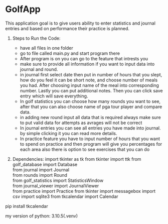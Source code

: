 # GolfApp
This application goal is to give users ability to enter statistics and journal entries and based on performance their practice is planned.

1. Steps to Run the Code:
   - have all files in one folder
   - go to file called main.py and start program there
   - After program is on you can go to the feature that intrests you
   - make sure to provide all information if you want to input data into journal and round.
   - in journal first select date then put in number of hours that you slept, how do you feel it can be short note, and choose number of meals you had. After choosing input name of the meal into corresponding number. Lastly you can put additional notes. Then you can click save entry which will save everything.
   - In golf statistics you can choose how many rounds you want to see, after that you can also choose name of pga tour player and compare data.
   - in adding new round input all data that is required always make sure to put valid data for attempts as avrages will not be correct
   -  In journal entries you can see all entries you have made into journal. by simple clicking it you can read more details.
   -  In practice feature you have to input number of hours that you want to spend on practice and then program will give you percentages for each area also there is option to see exercises that you can do

2. Dependencies:
import tkinter as tk
from tkinter import ttk
from golf_database import Database  
from journal import Journal  
from rounds import Round  
from golf_statistics import StatisticsWindow  
from journal_viewer import JournalViewer  
from practice import Practice
from tkinter import messagebox
import csv
import sqlite3
from tkcalendar import Calendar

pip install tkcalendar

my version of python: 3.10.5(.venv)
